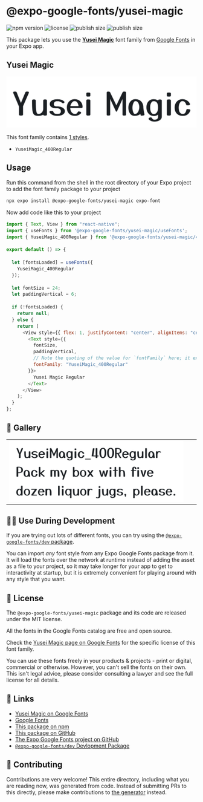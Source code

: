 # @expo-google-fonts/yusei-magic

![npm version](https://flat.badgen.net/npm/v/@expo-google-fonts/yusei-magic)
![license](https://flat.badgen.net/github/license/expo/google-fonts)
![publish size](https://flat.badgen.net/packagephobia/install/@expo-google-fonts/yusei-magic)
![publish size](https://flat.badgen.net/packagephobia/publish/@expo-google-fonts/yusei-magic)

This package lets you use the [**Yusei Magic**](https://fonts.google.com/specimen/Yusei+Magic) font family from [Google Fonts](https://fonts.google.com/) in your Expo app.

## Yusei Magic

![Yusei Magic](./font-family.png)

This font family contains [1 styles](#-gallery).

- `YuseiMagic_400Regular`

## Usage

Run this command from the shell in the root directory of your Expo project to add the font family package to your project

```sh
npx expo install @expo-google-fonts/yusei-magic expo-font
```

Now add code like this to your project

```js
import { Text, View } from "react-native";
import { useFonts } from '@expo-google-fonts/yusei-magic/useFonts';
import { YuseiMagic_400Regular } from '@expo-google-fonts/yusei-magic/400Regular';

export default () => {

  let [fontsLoaded] = useFonts({
    YuseiMagic_400Regular
  });

  let fontSize = 24;
  let paddingVertical = 6;

  if (!fontsLoaded) {
    return null;
  } else {
    return (
      <View style={{ flex: 1, justifyContent: "center", alignItems: "center" }}>
        <Text style={{
          fontSize,
          paddingVertical,
          // Note the quoting of the value for `fontFamily` here; it expects a string!
          fontFamily: "YuseiMagic_400Regular"
        }}>
          Yusei Magic Regular
        </Text>
      </View>
    );
  }
};
```

## 🔡 Gallery


||||
|-|-|-|
|![YuseiMagic_400Regular](./400Regular/YuseiMagic_400Regular.ttf.png)||||


## 👩‍💻 Use During Development

If you are trying out lots of different fonts, you can try using the [`@expo-google-fonts/dev` package](https://github.com/expo/google-fonts/tree/master/font-packages/dev#readme).

You can import _any_ font style from any Expo Google Fonts package from it. It will load the fonts over the network at runtime instead of adding the asset as a file to your project, so it may take longer for your app to get to interactivity at startup, but it is extremely convenient for playing around with any style that you want.


## 📖 License

The `@expo-google-fonts/yusei-magic` package and its code are released under the MIT license.

All the fonts in the Google Fonts catalog are free and open source.

Check the [Yusei Magic page on Google Fonts](https://fonts.google.com/specimen/Yusei+Magic) for the specific license of this font family.

You can use these fonts freely in your products & projects - print or digital, commercial or otherwise. However, you can't sell the fonts on their own. This isn't legal advice, please consider consulting a lawyer and see the full license for all details.

## 🔗 Links

- [Yusei Magic on Google Fonts](https://fonts.google.com/specimen/Yusei+Magic)
- [Google Fonts](https://fonts.google.com/)
- [This package on npm](https://www.npmjs.com/package/@expo-google-fonts/yusei-magic)
- [This package on GitHub](https://github.com/expo/google-fonts/tree/master/font-packages/yusei-magic)
- [The Expo Google Fonts project on GitHub](https://github.com/expo/google-fonts)
- [`@expo-google-fonts/dev` Devlopment Package](https://github.com/expo/google-fonts/tree/master/font-packages/dev)

## 🤝 Contributing

Contributions are very welcome! This entire directory, including what you are reading now, was generated from code. Instead of submitting PRs to this directly, please make contributions to [the generator](https://github.com/expo/google-fonts/tree/master/packages/generator) instead.

